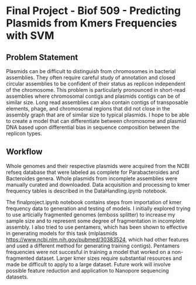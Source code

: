 # Final Project - Biof 509 - Predicting Plasmids from Kmers Frequencies with SVM

## Problem Statement
Plasmids can be difficult to distinguish from chromosomes in bacterial assemblies. They often require careful study of annotation and closed circular assemblies to be confident of their status as replicon independent of the chromosome. This problem is particularly pronounced in short-read assemblies where chromosomal contigs and plasmids contigs can be of similar size. Long read assemblies can also contain  contigs of transposable elements, phage, and chromosomal regions that did not close in the assembly graph that are of similar size to typical plasmids. I hope to be able to create a model that can differentiate between chromosome and plasmid DNA based upon differential bias in sequence composition between the replicon types. 

## Workflow
Whole genomes and their respective plasmids were acquired from the NCBI refseq database that were labeled as complete for Parabacteroides and Bacteroides genera. Whole plasmids from incomplete assemblies were manually curated and downloaded. Data acquisition and processing to kmer frequency tables is described in the DataHandling.ipynb notebook. 

The finalproject.ipynb notebook contains steps from importation of kmer frequency data to generation and testing of models. I initially explored trying to use articially fragmented genomes (emboss splitter) to increase my sample size and to represent some degree of fragmentation in incomplete assembly. I also tried to use pentamers, which has been shown to effective in generating models for this task (mlplasmids https://www.ncbi.nlm.nih.gov/pubmed/30383524, which had other features and used a different method for generating training contigs). Pentamers frequencies were not succesful in training a model that worked on a non-fragmented dataset. Larger kmer sizes require substantial resources and made be difficult to apply to a large dataset. Future work will involve possible feature reduction and application to Nanopore sequencing datasets. 

